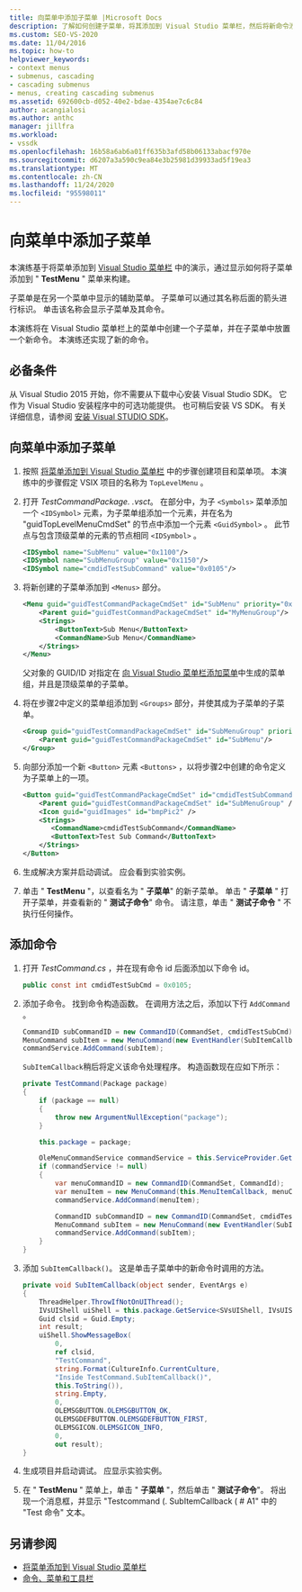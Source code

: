 ```yaml
---
title: 向菜单中添加子菜单 |Microsoft Docs
description: 了解如何创建子菜单，将其添加到 Visual Studio 菜单栏，然后将新命令添加到子菜单中。
ms.custom: SEO-VS-2020
ms.date: 11/04/2016
ms.topic: how-to
helpviewer_keywords:
- context menus
- submenus, cascading
- cascading submenus
- menus, creating cascading submenus
ms.assetid: 692600cb-d052-40e2-bdae-4354ae7c6c84
author: acangialosi
ms.author: anthc
manager: jillfra
ms.workload:
- vssdk
ms.openlocfilehash: 16b58a6ab6a01ff635b3afd58b06133abacf970e
ms.sourcegitcommit: d6207a3a590c9ea84e3b25981d39933ad5f19ea3
ms.translationtype: MT
ms.contentlocale: zh-CN
ms.lasthandoff: 11/24/2020
ms.locfileid: "95598011"
---
```

# <a name="add-a-submenu-to-a-menu"></a>向菜单中添加子菜单
本演练基于将菜单添加到 [Visual Studio 菜单栏](../extensibility/adding-a-menu-to-the-visual-studio-menu-bar.md) 中的演示，通过显示如何将子菜单添加到 " **TestMenu** " 菜单来构建。

 子菜单是在另一个菜单中显示的辅助菜单。 子菜单可以通过其名称后面的箭头进行标识。 单击该名称会显示子菜单及其命令。

 本演练将在 Visual Studio 菜单栏上的菜单中创建一个子菜单，并在子菜单中放置一个新命令。 本演练还实现了新的命令。

## <a name="prerequisites"></a>必备条件
 从 Visual Studio 2015 开始，你不需要从下载中心安装 Visual Studio SDK。 它作为 Visual Studio 安装程序中的可选功能提供。 也可稍后安装 VS SDK。 有关详细信息，请参阅 [安装 Visual STUDIO SDK](../extensibility/installing-the-visual-studio-sdk.md)。

## <a name="add-a-submenu-to-a-menu"></a>向菜单中添加子菜单

1. 按照 [将菜单添加到 Visual Studio 菜单栏](../extensibility/adding-a-menu-to-the-visual-studio-menu-bar.md) 中的步骤创建项目和菜单项。 本演练中的步骤假定 VSIX 项目的名称为 `TopLevelMenu` 。

2. 打开 *TestCommandPackage. .vsct*。 在部分中，为子 `<Symbols>` 菜单添加一个 `<IDSymbol>` 元素，为子菜单组添加一个元素，并在名为 "guidTopLevelMenuCmdSet" 的节点中添加一个元素 `<GuidSymbol>` 。 此节点与包含顶级菜单的元素的节点相同 `<IDSymbol>` 。

    ```xml
    <IDSymbol name="SubMenu" value="0x1100"/>
    <IDSymbol name="SubMenuGroup" value="0x1150"/>
    <IDSymbol name="cmdidTestSubCommand" value="0x0105"/>
    ```

3. 将新创建的子菜单添加到 `<Menus>` 部分。

    ```xml
    <Menu guid="guidTestCommandPackageCmdSet" id="SubMenu" priority="0x0100" type="Menu">
        <Parent guid="guidTestCommandPackageCmdSet" id="MyMenuGroup"/>
        <Strings>
            <ButtonText>Sub Menu</ButtonText>
            <CommandName>Sub Menu</CommandName>
        </Strings>
    </Menu>
    ```

     父对象的 GUID/ID 对指定在 [向 Visual Studio 菜单栏添加菜单](../extensibility/adding-a-menu-to-the-visual-studio-menu-bar.md)中生成的菜单组，并且是顶级菜单的子菜单。

4. 将在步骤2中定义的菜单组添加到 `<Groups>` 部分，并使其成为子菜单的子菜单。

    ```xml
    <Group guid="guidTestCommandPackageCmdSet" id="SubMenuGroup" priority="0x0000">
        <Parent guid="guidTestCommandPackageCmdSet" id="SubMenu"/>
    </Group>
    ```

5. 向部分添加一个新 `<Button>` 元素 `<Buttons>` ，以将步骤2中创建的命令定义为子菜单上的一项。

    ```xml
    <Button guid="guidTestCommandPackageCmdSet" id="cmdidTestSubCommand" priority="0x0000" type="Button">
        <Parent guid="guidTestCommandPackageCmdSet" id="SubMenuGroup" />
        <Icon guid="guidImages" id="bmpPic2" />
        <Strings>
           <CommandName>cmdidTestSubCommand</CommandName>
           <ButtonText>Test Sub Command</ButtonText>
        </Strings>
    </Button>
    ```

6. 生成解决方案并启动调试。 应会看到实验实例。

7. 单击 " **TestMenu** "，以查看名为 " **子菜单**" 的新子菜单。 单击 " **子菜单** " 打开子菜单，并查看新的 " **测试子命令**" 命令。 请注意，单击 " **测试子命令** " 不执行任何操作。

## <a name="add-a-command"></a>添加命令

1. 打开 *TestCommand.cs* ，并在现有命令 id 后面添加以下命令 id。

    ```csharp
    public const int cmdidTestSubCmd = 0x0105;
    ```

2. 添加子命令。 找到命令构造函数。 在调用方法之后，添加以下行 `AddCommand` 。

    ```csharp
    CommandID subCommandID = new CommandID(CommandSet, cmdidTestSubCmd);
    MenuCommand subItem = new MenuCommand(new EventHandler(SubItemCallback), subCommandID);
    commandService.AddCommand(subItem);
    ```

    `SubItemCallback`稍后将定义该命令处理程序。 构造函数现在应如下所示：

    ```csharp
    private TestCommand(Package package)
    {
        if (package == null)
        {
            throw new ArgumentNullException("package");
        }

        this.package = package;

        OleMenuCommandService commandService = this.ServiceProvider.GetService(typeof(IMenuCommandService)) as OleMenuCommandService;
        if (commandService != null)
        {
            var menuCommandID = new CommandID(CommandSet, CommandId);
            var menuItem = new MenuCommand(this.MenuItemCallback, menuCommandID);
            commandService.AddCommand(menuItem);

            CommandID subCommandID = new CommandID(CommandSet, cmdidTestSubCmd);
            MenuCommand subItem = new MenuCommand(new EventHandler(SubItemCallback), subCommandID);
            commandService.AddCommand(subItem);
        }
    }
    ```

3. 添加 `SubItemCallback()`。 这是单击子菜单中的新命令时调用的方法。

    ```csharp
    private void SubItemCallback(object sender, EventArgs e)
    {
        ThreadHelper.ThrowIfNotOnUIThread();
        IVsUIShell uiShell = this.package.GetService<SVsUIShell, IVsUIShell>();
        Guid clsid = Guid.Empty;
        int result;
        uiShell.ShowMessageBox(
            0,
            ref clsid,
            "TestCommand",
            string.Format(CultureInfo.CurrentCulture,
            "Inside TestCommand.SubItemCallback()",
            this.ToString()),
            string.Empty,
            0,
            OLEMSGBUTTON.OLEMSGBUTTON_OK,
            OLEMSGDEFBUTTON.OLEMSGDEFBUTTON_FIRST,
            OLEMSGICON.OLEMSGICON_INFO,
            0,
            out result);
    }
    ```

4. 生成项目并启动调试。 应显示实验实例。

5. 在 " **TestMenu** " 菜单上，单击 " **子菜单** "，然后单击 " **测试子命令**"。 将出现一个消息框，并显示 "Testcommand (. SubItemCallback ( # A1" 中的 "Test 命令" 文本。

## <a name="see-also"></a>另请参阅

- [将菜单添加到 Visual Studio 菜单栏](../extensibility/adding-a-menu-to-the-visual-studio-menu-bar.md)
- [命令、菜单和工具栏](../extensibility/internals/commands-menus-and-toolbars.md)

